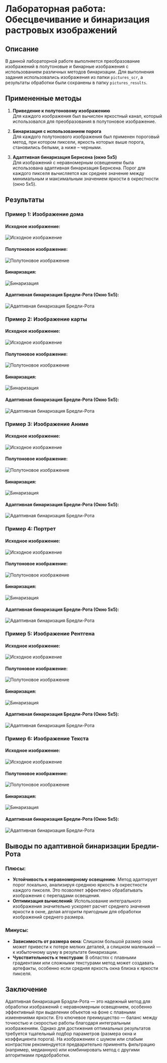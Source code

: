 # Лабораторная работа: Обесцвечивание и бинаризация растровых изображений

## Описание

В данной лабораторной работе выполняется преобразование изображений в полутоновые и бинарные изображения с использованием различных методов бинаризации. Для выполнения задания использовались изображения из папки `pictures_scr`, а результаты обработки были сохранены в папку `pictures_results`.

## Примененные методы

1. **Приведение к полутоновому изображению**  
   Для каждого изображения был вычислен яркостный канал, который использовался для преобразования в полутоновое изображение.

2. **Бинаризация с использованием порога**  
   Для каждого полутонового изображения был применен пороговый метод, при котором пиксели, яркость которых выше порога, становились белыми, а ниже – черными.

3. **Адаптивная бинаризация Бернсена (окно 5x5)**  
   Для изображений с неравномерным освещением была использована адаптивная бинаризация Бернсена. Порог для каждого пикселя вычисляется как среднее значение между минимальным и максимальным значением яркости в окрестности (окно 5x5).

## Результаты

### Пример 1: Изображение дома 

#### Исходное изображение:
![Исходное изображение](../pictures_src/house.png)

#### Полутоновое изображение:
![Полутоновое изображение](../pictures_results/grayscale_house.png)

#### Бинаризация:
![Бинаризация](../pictures_results/binary_house.png)

#### Адаптивная бинаризация Бредли-Рота  (Окно 5x5):
![Адаптивная бинаризация Бредли-Рота](../pictures_results/bradley_roth_binary_house.png)

### Пример 2: Изображение карты 

#### Исходное изображение:
![Исходное изображение](../pictures_src/map.png)

#### Полутоновое изображение:
![Полутоновое изображение](../pictures_results/grayscale_map.png)

#### Бинаризация:
![Бинаризация](../pictures_results/binary_map.png)

#### Адаптивная бинаризация Бредли-Рота (Окно 5x5):
![Адаптивная бинаризация Бредли-Рота](../pictures_results/bradley_roth_binary_map.png)

### Пример 3: Изображение Аниме

#### Исходное изображение:
![Исходное изображение](../pictures_src/anime.png)

#### Полутоновое изображение:
![Полутоновое изображение](../pictures_results/grayscale_anime.png)

#### Бинаризация:
![Бинаризация](../pictures_results/binary_anime.png)

#### Адаптивная бинаризация Бредли-Рота (Окно 5x5):
![Адаптивная бинаризация Бредли-Рота](../pictures_results/bradley_roth_binary_anime.png)

### Пример 4: Портрет 

#### Исходное изображение:
![Исходное изображение](../pictures_src/photo.png)

#### Полутоновое изображение:
![Полутоновое изображение](../pictures_results/grayscale_photo.png)

#### Бинаризация:
![Бинаризация](../pictures_results/binary_photo.png)

#### Адаптивная бинаризация Бредли-Рота (Окно 5x5):
![Адаптивная бинаризация Бредли-Рота](../pictures_results/bradley_roth_binary_photo.png)

### Пример 5: Изображение Рентгена

#### Исходное изображение:
![Исходное изображение](../pictures_src/x-ray.png)

#### Полутоновое изображение:
![Полутоновое изображение](../pictures_results/grayscale_x-ray.png)

#### Бинаризация:
![Бинаризация](../pictures_results/binary_x-ray.png)

#### Адаптивная бинаризация Бредли-Рота (Окно 5x5):
![Адаптивная бинаризация Бредли-Рота](../pictures_results/bradley_roth_binary_x-ray.png)

### Пример 6: Изображение Текста

#### Исходное изображение:
![Исходное изображение](../pictures_src/text.png)

#### Полутоновое изображение:
![Полутоновое изображение](../pictures_results/grayscale_text.png)

#### Бинаризация:
![Бинаризация](../pictures_results/binary_text.png)

#### Адаптивная бинаризация Бредли-Рота (Окно 5x5):
![Адаптивная бинаризация Бредли-Рота](../pictures_results/bradley_roth_binary_text.png)

## Выводы по адаптивной бинаризации Бредли-Рота

### Плюсы:
- **Устойчивость к неравномерному освещению**: Метод адаптирует порог локально, анализируя среднюю яркость в окрестности каждого пикселя. Это позволяет эффективно обрабатывать изображения с перепадами освещения.
- **Оптимизация вычислений**: Использование интегрального изображения значительно ускоряет расчет среднего значения яркости в окне, делая алгоритм пригодным для обработки изображений среднего размера.

### Минусы:
- **Зависимость от размера окна**: Слишком большой размер окна может привести к потере мелких деталей, а слишком маленький — к избыточному шуму в результате бинаризации.
- **Чувствительность к текстурам**: В областях с плавными градиентами или сложными текстурами метод может создавать артефакты, особенно если средняя яркость окна близка к яркости пикселя.

## Заключение

Адаптивная бинаризация Брэдли-Рота — это надежный метод для обработки изображений с неравномерным освещением, особенно эффективный при выделении объектов на фоне с плавными изменениями яркости. Его ключевое преимущество — баланс между точностью и скоростью работы благодаря интегральным изображениям. Однако для достижения оптимальных результатов требуется тщательный подбор параметров (размера окна и коэффициента порога). На изображениях с шумом или слабым контрастом рекомендуется предварительно применять фильтрацию (например, медианную) или комбинировать метод с другими алгоритмами предобработки.